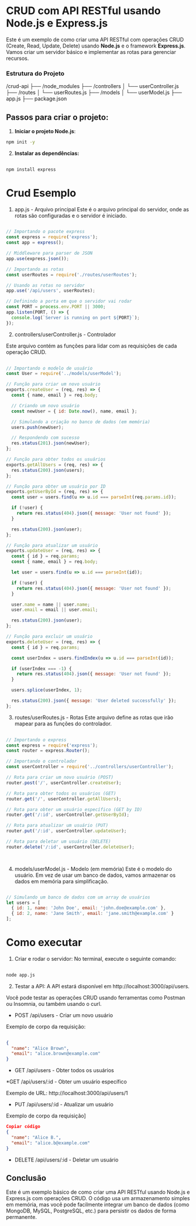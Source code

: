 # CRUD com API RESTful usando Node.js e Express.js

Este é um exemplo de como criar uma API RESTful com operações CRUD (Create, Read, Update, Delete) usando **Node.js** e o framework **Express.js**. Vamos criar um servidor básico e implementar as rotas para gerenciar recursos.

### Estrutura do Projeto



/crud-api ├── /node_modules ├── /controllers │ └── userController.js ├── /routes │ └── userRoutes.js ├── /models │ └── userModel.js ├── app.js ├── package.json

## Passos para criar o projeto:

1. **Iniciar o projeto Node.js**:

```bash
npm init -y


```

2. **Instalar as dependências:**




```bash
 
npm install express

```

# Crud Esemplo

1. app.js - Arquivo principal
Este é o arquivo principal do servidor, onde as rotas são configuradas e o servidor é iniciado.



```javascript
 
// Importando o pacote express
const express = require('express');
const app = express();

// Middleware para parser de JSON
app.use(express.json());

// Importando as rotas
const userRoutes = require('./routes/userRoutes');

// Usando as rotas no servidor
app.use('/api/users', userRoutes);

// Definindo a porta em que o servidor vai rodar
const PORT = process.env.PORT || 3000;
app.listen(PORT, () => {
  console.log(`Server is running on port ${PORT}`);
});

```

2. controllers/userController.js - Controlador


Este arquivo contém as funções para lidar com as requisições de cada operação CRUD.



```javascript
 
// Importando o modelo de usuário
const User = require('../models/userModel');

// Função para criar um novo usuário
exports.createUser = (req, res) => {
  const { name, email } = req.body;

  // Criando um novo usuário
  const newUser = { id: Date.now(), name, email };

  // Simulando a criação no banco de dados (em memória)
  users.push(newUser);

  // Respondendo com sucesso
  res.status(201).json(newUser);
};

// Função para obter todos os usuários
exports.getAllUsers = (req, res) => {
  res.status(200).json(users);
};

// Função para obter um usuário por ID
exports.getUserById = (req, res) => {
  const user = users.find(u => u.id === parseInt(req.params.id));

  if (!user) {
    return res.status(404).json({ message: 'User not found' });
  }

  res.status(200).json(user);
};

// Função para atualizar um usuário
exports.updateUser = (req, res) => {
  const { id } = req.params;
  const { name, email } = req.body;

  let user = users.find(u => u.id === parseInt(id));

  if (!user) {
    return res.status(404).json({ message: 'User not found' });
  }

  user.name = name || user.name;
  user.email = email || user.email;

  res.status(200).json(user);
};

// Função para excluir um usuário
exports.deleteUser = (req, res) => {
  const { id } = req.params;

  const userIndex = users.findIndex(u => u.id === parseInt(id));

  if (userIndex === -1) {
    return res.status(404).json({ message: 'User not found' });
  }

  users.splice(userIndex, 1);

  res.status(200).json({ message: 'User deleted successfully' });
};

```


3. routes/userRoutes.js - Rotas
Este arquivo define as rotas que irão mapear para as funções do controlador.



```javascript
 
// Importando o express
const express = require('express');
const router = express.Router();

// Importando o controlador
const userController = require('../controllers/userController');

// Rota para criar um novo usuário (POST)
router.post('/', userController.createUser);

// Rota para obter todos os usuários (GET)
router.get('/', userController.getAllUsers);

// Rota para obter um usuário específico (GET by ID)
router.get('/:id', userController.getUserById);

// Rota para atualizar um usuário (PUT)
router.put('/:id', userController.updateUser);

// Rota para deletar um usuário (DELETE)
router.delete('/:id', userController.deleteUser);

 
```
4. models/userModel.js - Modelo (em memória)
Este é o modelo do usuário. Em vez de usar um banco de dados, vamos armazenar os dados em memória para simplificação.


```javascript

// Simulando um banco de dados com um array de usuários
let users = [
  { id: 1, name: 'John Doe', email: 'john.doe@example.com' },
  { id: 2, name: 'Jane Smith', email: 'jane.smith@example.com' }
];


```

# Como executar

1. Criar e rodar o servidor:
No terminal, execute o seguinte comando:


```bash
 
node app.js
```


2. Testar a API:
A API estará disponível em http://localhost:3000/api/users.

Você pode testar as operações CRUD usando ferramentas como Postman ou Insomnia, ou também usando o curl.

* POST /api/users - Criar um novo usuário

Exemplo de corpo da requisição:
 
```json
 
{
  "name": "Alice Brown",
  "email": "alice.brown@example.com"
}
```


* GET /api/users - Obter todos os usuários

*GET /api/users/:id - Obter um usuário específico

Exemplo de URL: http://localhost:3000/api/users/1

* PUT /api/users/:id - Atualizar um usuário

Exemplo de corpo da requisição]
 
```json
Copiar código
{
  "name": "Alice B.",
  "email": "alice.b@example.com"
}
```

* DELETE /api/users/:id - Deletar um usuário

## Conclusão
Este é um exemplo básico de como criar uma API RESTful usando Node.js e Express.js com operações CRUD. O código usa um armazenamento simples em memória, mas você pode facilmente integrar um banco de dados (como MongoDB, MySQL, PostgreSQL, etc.) para persistir os dados de forma permanente.

 